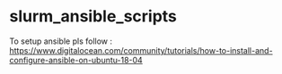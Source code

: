 # slurm_ansible_scripts

To setup ansible pls follow : https://www.digitalocean.com/community/tutorials/how-to-install-and-configure-ansible-on-ubuntu-18-04